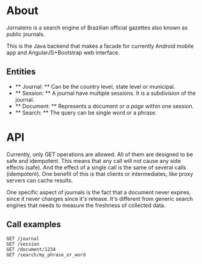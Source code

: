 # About

Jornaleiro is a search engine of Brazilian official gazettes also known as public journals.

This is the Java backend that makes a facade for currently Android mobile app and AngularJS+Bootstrap web interface.

## Entities

  * ** Journal: **  Can be the country level, state level or municipal.
  * ** Session: ** A journal have multiple sessions. It is a subdivision of the journal.
  * ** Document: ** Represents a document *or a page* within one session.
  * ** Search: ** The query can be single word or a phrase.

# API

Currently, only GET operations are allowed.
All of them are designed to be safe and idempotent.
This means that any call will not cause any side effects (safe). And the effect of a single call is the same of several calls (idempotent). One benefit of this is that clients or intermediates, like proxy servers can cache results.

One specific aspect of journals is the fact that a document never expires, since it never changes since it's release. It's different from generic search engines that needs to measure the freshness of collected data.

## Call examples

```
GET /journal
GET /session
GET /document/1234
GET /search/my_phrase_or_word
```

